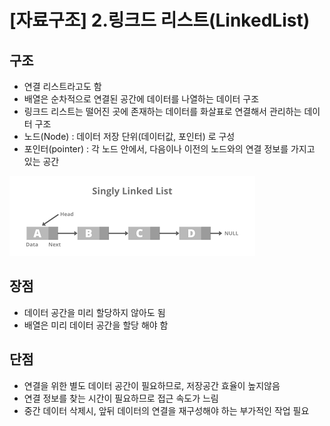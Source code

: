 # [자료구조] 2.링크드 리스트(LinkedList)
## 구조
- 연결 리스트라고도 함
- 배열은 순차적으로 연결된 공간에 데이터를 나열하는 데이터 구조
- 링크드 리스트는 떨어진 곳에 존재하는 데이터를 화살표로 연결해서 관리하는 데이터 구조
- 노드(Node) : 데이터 저장 단위(데이터값, 포인터) 로 구성
- 포인터(pointer) : 각 노드 안에서, 다음이나 이전의 노드와의 연결 정보를 가지고 있는 공간

<img src="./img/자료구조_링크드리스트_1.png">

## 장점
- 데이터 공간을 미리 할당하지 않아도 됨
- 배열은 미리 데이터 공간을 할당 해야 함

## 단점 
- 연결을 위한 별도 데이터 공간이 필요하므로, 저장공간 효율이 높지않음
- 연결 정보를 찾는 시간이 필요하므로 접근 속도가 느림
- 중간 데이터 삭제시, 앞뒤 데이터의 연결을 재구성해야 하는 부가적인 작업 필요